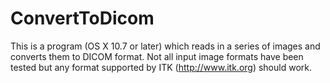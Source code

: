 ConvertToDicom
==============
This is a program (OS X 10.7 or later) which reads in a series of images and converts them to DICOM format. Not all input image formats have been tested but any format supported by ITK (http://www.itk.org) should work.
